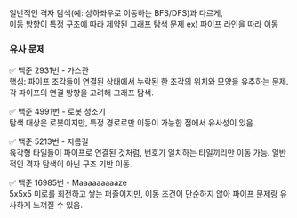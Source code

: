 일반적인 격자 탐색(예: 상하좌우로 이동하는 BFS/DFS)과 다르게,  
이동 방향이 특정 구조에 따라 제약된 그래프 탐색 문제 ex) 파이프 라인을 따라 이동  

### 유사 문제
✅ 백준 2931번 - 가스관  
핵심: 파이프 조각들이 연결된 상태에서 누락된 한 조각의 위치와 모양을 유추하는 문제.  
각 파이프의 연결 방향을 고려해 그래프 탐색.  
  
✅ 백준 4991번 - 로봇 청소기  
탐색 대상은 로봇이지만, 특정 경로로만 이동이 가능한 점에서 유사성이 있음.  
  
✅ 백준 5213번 - 지름길  
육각형 타일들이 파이프로 연결된 것처럼, 번호가 일치하는 타일끼리만 이동 가능. 일반적인 격자 탐색이 아닌 구조 기반 이동.  
  
✅ 백준 16985번 - Maaaaaaaaaze  
5x5x5 미로를 회전하고 쌓는 퍼즐이지만, 이동 조건이 단순하지 않아 파이프 문제랑 유사하게 느껴질 수 있음.  